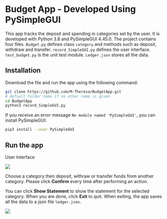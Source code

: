 # Budget App - Developed Using PySimpleGUI

This app tracks the deposit and spending in categories set by the user. It is developed with Python 3.8 and 
PySimpleGUI 4.45.0. The project contains four files. `Budget.py` defines class `category` and methods such as
deposit, withdraw and transfer. `record_SimpleGUI.py` defines the user interface. `test_budget.py` is the unit test module.
`Ledger.json` stores all the data. 

## 

## Installation

Download the file and run the app using the following command:

``` bash
git clone https://github.com/M-Theresa/BudgetApp.git
# default folder name if no other name is given
cd BudgetApp 
python3 record_SimpleGUI.py
```
If you receive an error message `No module named 'PySimpleGUI'`, you can install PySimpleGUI:

``` bash
pip3 install --user PySimpleGUI
```
## Run the app

User Interface

<img src = https://github.com/M-Theresa/BudgetApp/blob/59c41a40d113d7cbe89a7a17dcc60a4deeeaff02/app_GUI.png>

Choose a category then deposit, withraw or transfer funds from another category. Please click **Confirm** every time after performing an action. 

You can click **Show Statement** to show the statement for the selected category. When you are done, click **Exit** to quit.
When exiting, the app saves all the data to a json file `ledger.json`.

<img src = https://github.com/M-Theresa/BudgetApp/blob/59c41a40d113d7cbe89a7a17dcc60a4deeeaff02/Statement.png>
